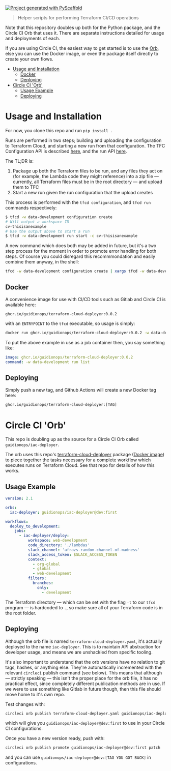 [![Project generated with PyScaffold](https://img.shields.io/badge/-PyScaffold-005CA0?logo=pyscaffold)](https://pyscaffold.org/)

> Helper scripts for performing Terraform CI/CD operations

Note that this repository doubles up both for the Python package, and the Circle CI Orb that uses it. There are separate instructions detailed for usage and deployments of each.

If you are using Circle CI, the easiest way to get started is to use the [Orb](#usage-example), else you can use the Docker image, or even the package itself directly to create your own flows.

- [Usage and Installation](#usage-and-installation)
  - [Docker](#docker)
  - [Deploying](#deploying)
- [Circle CI 'Orb'](#circle-ci-orb)
  - [Usage Example](#usage-example)
  - [Deploying](#deploying-1)

# Usage and Installation

For now, you clone this repo and run `pip install .`

Runs are performed in two steps; building and uploading the configuration to Terraform Cloud, and starting a new run from that configuration. The TFC Configuration API is described [here](https://developer.hashicorp.com/terraform/cloud-docs/api-docs/configuration-versions), and the run API [here](https://developer.hashicorp.com/terraform/cloud-docs/api-docs/run).

The TL;DR is:

1. Package up both the Terraform files to be run, and any files they act on (for example, the Lambda code they might reference) into a zip file — currently, all Terraform files must be in the root directory — and upload them to TFC
1. Start a new run given the run configuration that the upload creates

This process is performed with the `tfcd configuration`, and `tfcd run` commands respectively:

```sh
$ tfcd -w data-development configuration create
# Will output a workspace ID
cv-thisisanexample
# Use the output above to start a run
$ tfcd -w data-development run start -c cv-thisisanexample
```

A new command which does both may be added in future, but it's a two step process for the moment in order to promote error handling for both steps. Of course you could disregard this recommmondation and easily combine them anyway, in the shell:

```sh
tfcd -w data-development configuration create | xargs tfcd -w data-development run start -c
```

## Docker

A convenience image for use with CI/CD tools such as Gitlab and Circle CI is available here:

`ghcr.io/guidionops/terraform-cloud-deployer:0.0.2`

with an `ENTRYPOINT` to the `tfcd` executable, so usage is simply:

```sh
docker run ghcr.io/guidionops/terraform-cloud-deployer:0.0.2 -w data-development run list
```

To put the above example in use as a job container then, you say something like:

```yaml
image: ghcr.io/guidionops/terraform-cloud-deployer:0.0.2
command: -w data-development run list
```

## Deploying

Simply push a new tag, and Github Actions will create a new Docker tag here:

```sh
ghcr.io/guidionops/terraform-cloud-deployer:[TAG]
```

# Circle CI 'Orb'

This repo is doubling up as the source for a Circle CI Orb called `guidionops/iac-deployer`.

The orb uses this repo's [terraform-cloud-deployer](https://github.com/GuidionOps/terraform-cloud-deployer) package ([Docker image](https://github.com/GuidionOps/terraform-cloud-deployer/pkgs/container/terraform-cloud-deployer)) to piece together the tasks necessary for a complete workflow which executes runs on Terraform Cloud. See that repo for details of how this works.

## Usage Example

```yaml
version: 2.1

orbs:
  iac-deployer: guidionops/iac-deployer@dev:first

workflows:
  deploy_to_development:
    jobs:
      - iac-deployer/deploy:
          workspace: web-development
          code_directory: './lambdas'
          slack_channel: 'afrazs-random-channel-of-madness'
          slack_access_token: $SLACK_ACCESS_TOKEN
          context:
            - org-global
            - global
            - web-development
          filters:
            branches:
              only:
                - development
```

The Terraform directory — which can be set with the flag `-t` to our `tfcd` program — is hardcoded to `.`, so make sure all of your Terraform code is in the root folder.

## Deploying

Although the orb file is named `terraform-cloud-deployer.yaml`, it's actually deployed to the name `iac-deployer`. This is to maintain API abstraction for developer usage, and means we are unshackled from specific tooling.

It's also important to understand that the orb versions have no relation to git tags, hashes, or anything else. They're automatically incremented with the relevant `circleci` publish command (see below). This means that although — strictly speaking — this isn't the proper place for the orb file, it has no practical effect, since completely different publication methods are in use. If we were to use something like Gitlab in future though, then this file should move home to it's own repo.

Test changes with:

```sh
circleci orb publish terraform-cloud-deployer.yaml guidionops/iac-deployer@dev:first
```

which will give you `guidionops/iac-deployer@dev:first` to use in your Circle CI configurations.

Once you have a new version ready, push with:

```sh
circleci orb publish promote guidionops/iac-deployer@dev:first patch
```

and you can use `guidionops/iac-deployer@dev:[TAG YOU GOT BACK]` in configurations.
